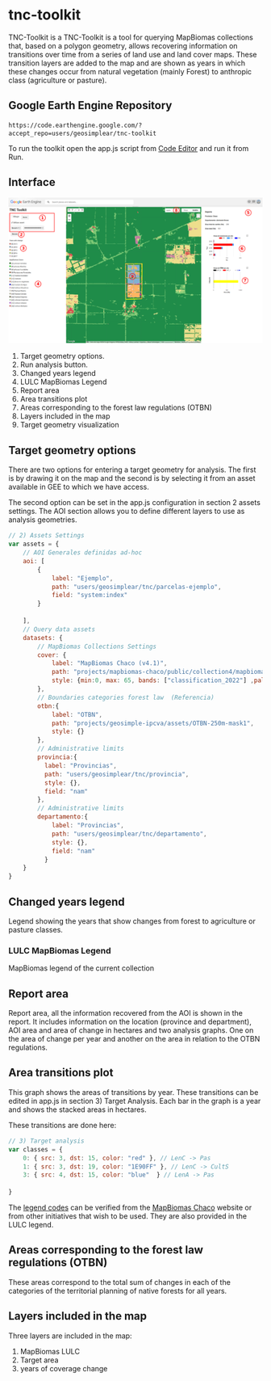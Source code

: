 # tnc-toolkit

TNC-Toolkit is a TNC-Toolkit is a tool for querying MapBiomas collections that, based on a polygon geometry, allows recovering information on transitions over time from a series of land use and land cover maps. These transition layers are added to the map and are shown as years in which these changes occur from natural vegetation (mainly Forest) to anthropic class (agriculture or pasture).

## Google Earth Engine Repository

    https://code.earthengine.google.com/?accept_repo=users/geosimplear/tnc-toolkit

To run the toolkit open the app.js script from [Code Editor](https://code.earthengine.google.com/) and run it from Run.

## Interface

![toolkit-interfaz](toolkit-interfaz.png)

 1. Target geometry options.
 2. Run analysis button.
 3. Changed years legend
 4. LULC MapBiomas Legend
 5. Report area
 6. Area transitions plot
 7. Areas corresponding to the forest law regulations (OTBN)
 8. Layers included in the map
 9. Target geometry visualization

## Target geometry options

There are two options for entering a target geometry for analysis. The first is by drawing it on the map and the second is by selecting it from an asset available in GEE to which we have access.

The second option can be set in the app.js configuration in section 2 assets settings. The AOI section allows you to define different layers to use as analysis geometries.

```Javascript
// 2) Assets Settings
var assets = {
    // AOI Generales definidas ad-hoc
    aoi: [
        {
            label: "Ejemplo", 
            path: "users/geosimplear/tnc/parcelas-ejemplo", 
            field: "system:index"
        }
        
    ],
    // Query data assets
    datasets: {
        // MapBiomas Collections Settings
        cover: {
            label: "MapBiomas Chaco (v4.1)",
            path: "projects/mapbiomas-chaco/public/collection4/mapbiomas_chaco_collection4_1_integration_v1",
            style: {min:0, max: 65, bands: ["classification_2022"] ,palette: palettes.get('atlantic_forest')}
        },
        // Boundaries categories forest law  (Referencia)
        otbn:{
            label: "OTBN",
            path: "projects/geosimple-ipcva/assets/OTBN-250m-mask1",
            style: {}
        },
        // Administrative limits
        provincia:{
          label: "Provincias",
          path: "users/geosimplear/tnc/provincia",
          style: {},
          field: "nam"
        },
        // Administrative limits
        departamento:{
            label: "Provincias",
            path: "users/geosimplear/tnc/departamento",
            style: {},
            field: "nam"
          }
    }
}
```

## Changed years legend

Legend showing the years that show changes from forest to agriculture or pasture classes.

### LULC MapBiomas Legend

MapBiomas legend of the current collection

## Report area

Report area, all the information recovered from the AOI is shown in the report. It includes information on the location (province and department), AOI area and area of change in hectares and two analysis graphs. One on the area of change per year and another on the area in relation to the OTBN regulations.

## Area transitions plot

This graph shows the areas of transitions by year. These transitions can be edited in app.js in section 3) Target Analysis. Each bar in the graph is a year and shows the stacked areas in hectares.

These transitions are done here:

```Javascript
// 3) Target analysis
var classes = {
    0: { src: 3, dst: 15, color: "red" }, // LenC -> Pas
    1: { src: 3, dst: 19, color: "1E90FF" }, // LenC -> CultS
    3: { src: 4, dst: 15, color: "blue"  } // LenA -> Pas
    
}
```
The [legend codes](https://chaco.mapbiomas.org/legend-codes/) can be verified from the [MapBiomas Chaco](https://chaco.mapbiomas.org) website or from other initiatives that wish to be used. They are also provided in the LULC legend.

## Areas corresponding to the forest law regulations (OTBN)

These areas correspond to the total sum of changes in each of the categories of the territorial planning of native forests for all years.

## Layers included in the map

Three layers are included in the map:

1. MapBiomas LULC
2. Target area
3. years of coverage change





 
